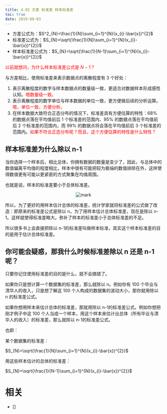 ```yaml
---
title: 4.02 方差 标准差 样本标准差
toc: true
date: 2019-09-03
---
```


- 方差公式为：$S^2_{N}=\frac{1}{N}\sum_{i=1}^{N}(x_{i}-\bar{x})^{2}​$
- 标准差公式为：$S_{N}=\sqrt{\frac{1}{N}\sum_{i=1}^{N}(x_{i}-\bar{x})^{2}}​$
- 样本标准差公式为：$S_{N}=\sqrt{\frac{1}{N-1}\sum_{i=1}^{N}(x_{i}-\bar{x})^{2}}​$

<span style="color:red;">以前就想问，为什么样本标准差公式是 $N-1$？</span>

与方差相比，使用标准差来表示数据点的离散程度有 3 个好处：

1. 表示离散程度的数字与样本数据点的数量级一致，更适合对数据样本形成感性认知。<span style="color:red;">嗯数量级一致。</span>
1. 表示离散程度的数字单位与样本数据的单位一致，更方便做后续的分析运算。<span style="color:red;">嗯，单位一致，方便分析。</span>
1. 在样本数据大致符合正态分布的情况下，标准差具有方便估算的特性：68% 的数据点落在平均值前后 1 个标准差的范围内、95% 的数据点落在平均值前后 2 个标准差的范围内，而 99% 的数据点将会落在平均值前后 3 个标准差的范围内。<span style="color:red;">如果不符合正态分布呢？而且，这个方便估算的特性是什么特性？</span>




## 样本标准差为什么除以 n-1

当你选择一个样本后，相比总体，你拥有数据的数量是变少了，因此，与总体中的数值偏离平均值的程度相比，样本中很有可能把较为极端的数值排除在外，这样使得数值更有可能以更紧密的方式聚集在均值周围。

也就是说，样本的标准差要小于总体标准差。

<center>

![mark](http://images.iterate.site/blog/image/20190902/w4jRFl4SBDv0.png?imageslim)

</center>

所以，为了更好的用样本估计总体的标准差，统计学家就将标准差的公式做了改造：即原来的标准差公式是除以 n，为了用样本估计总体标准差，现在是除以 n-1。这样就使得标准差略大。弥补了样本的标准差小于总体标准差的不足。

所以很多书上会直接把除以 n-1的标准差叫做样本标准，其实这个样本标准差的目的是用于估计总体标准差。

## 你可能会疑惑，那我什么时候标准差除以 n 还是 n-1呢？

只要你记住使用标准差的目的是什么，就不会搞错了。

如果你只是想计算一个数据集的标准差，那么就除以 n。例如你有 100 个毕业与清华人的收入，只是想了解这 100 个人构成的数据集的波动大小，那你就用除以 n 的标准差公式。

如果你想用样本来估计总体的标准差，那就用除以 n-1的标准差公式。例如你想把刚才例子中这 100 个人当成一个样本，用这个样本来估计出总体（所有毕业与清华人的收入）的标准差，那么就除以 n-1的标准差公式。

也即：

某个数据集的标准差：

$S_{N}=\sqrt{\frac{1}{N}\sum_{i=1}^{N}(x_{i}-\bar{x})^{2}}​$

用这些样本估计的总体的标准差：

$S_{N}=\sqrt{\frac{1}{N-1}\sum_{i=1}^{N}(x_{i}-\bar{x})^{2}}​$



# 相关

- []
